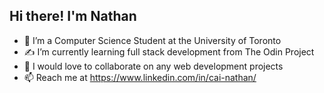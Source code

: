 ## Hi there! I'm Nathan

- 🏫 I’m a Computer Science Student at the University of Toronto
- :writing_hand: I’m currently learning full stack development from The Odin Project
- :pray: I would love to collaborate on any web development projects
- 📫 Reach me at https://www.linkedin.com/in/cai-nathan/

<!---
nathan-cai/nathan-cai is a ✨ special ✨ repository because its `README.md` (this file) appears on your GitHub profile.
You can click the Preview link to take a look at your changes.
--->
